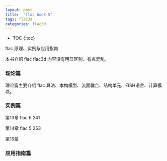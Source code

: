 ```yaml
---
layout: post
title:  "flac book 5"
tags: flac3d
categories: flac3d
---
```


* TOC
{:toc}

flac 原理、实例与应用指南

本书介绍 flac flac3d 内容没有明显区别，有点混乱。

### 理论篇

理论篇主要介绍 flac 算法、本构模型、流固耦合、结构单元、FISH语言、计算模块。

### 实例篇

第13章 flac 6 241

第14章 flac 5 253

第15章 


### 应用指南篇

